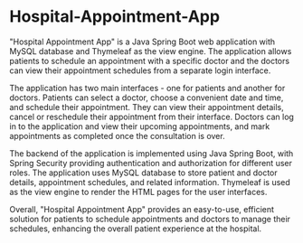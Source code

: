 # Hospital-Appointment-App

"Hospital Appointment App" is a Java Spring Boot web application with MySQL database and Thymeleaf as the view engine. The application allows patients to schedule an appointment with a specific doctor and the doctors can view their appointment schedules from a separate login interface.

The application has two main interfaces - one for patients and another for doctors. Patients can select a doctor, choose a convenient date and time, and schedule their appointment. They can view their appointment details, cancel or reschedule their appointment from their interface. Doctors can log in to the application and view their upcoming appointments, and mark appointments as completed once the consultation is over.

The backend of the application is implemented using Java Spring Boot, with Spring Security providing authentication and authorization for different user roles. The application uses MySQL database to store patient and doctor details, appointment schedules, and related information. Thymeleaf is used as the view engine to render the HTML pages for the user interfaces.

Overall, "Hospital Appointment App" provides an easy-to-use, efficient solution for patients to schedule appointments and doctors to manage their schedules, enhancing the overall patient experience at the hospital.
